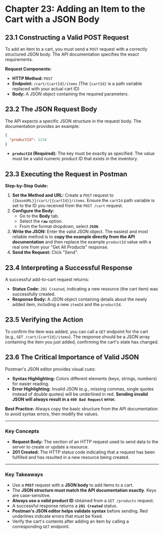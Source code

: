 # **Chapter 23: Adding an Item to the Cart with a JSON Body**

## **23.1 Constructing a Valid POST Request**

To add an item to a cart, you must send a `POST` request with a correctly structured JSON body. The API documentation specifies the exact requirements.

**Request Components:**
*   **HTTP Method:** `POST`
*   **Endpoint:** `/cart/{cartId}/items` (The `{cartId}` is a path variable replaced with your actual cart ID)
*   **Body:** A JSON object containing the required parameters.

## **23.2 The JSON Request Body**

The API expects a specific JSON structure in the request body. The documentation provides an example:

```json
{
  "productId": 1234
}
```

*   **`productId` (Required):** The key must be exactly as specified. The value must be a valid numeric product ID that exists in the inventory.

## **23.3 Executing the Request in Postman**

**Step-by-Step Guide:**

1.  **Set the Method and URL:** Create a `POST` request to `{{baseURL}}/cart/{{cartId}}/items`. Ensure the `cartId` path variable is set to the ID you received from the `POST /cart` request.
2.  **Configure the Body:**
    *   Go to the **Body** tab.
    *   Select the **`raw`** option.
    *   From the format dropdown, select **`JSON`**.
3.  **Write the JSON:** Enter the valid JSON object. The easiest and most reliable method is to **copy the example directly from the API documentation** and then replace the example `productId` value with a real one from your "Get All Products" response.
4.  **Send the Request:** Click "Send".

## **23.4 Interpreting a Successful Response**

A successful add-to-cart request returns:
*   **Status Code:** `201 Created`, indicating a new resource (the cart item) was successfully created.
*   **Response Body:** A JSON object containing details about the newly added item, including a new `itemId` and the `productId`.

## **23.5 Verifying the Action**

To confirm the item was added, you can call a `GET` endpoint for the cart (e.g., `GET /cart/{cartId}/items`). The response should be a JSON array containing the item you just added, confirming the cart's state has changed.

## **23.6 The Critical Importance of Valid JSON**

Postman's JSON editor provides visual cues:
*   **Syntax Highlighting:** Colors different elements (keys, strings, numbers) for easier reading.
*   **Error Highlighting:** Invalid JSON (e.g., missing commas, single quotes instead of double quotes) will be underlined in red. **Sending invalid JSON will always result in a `400 Bad Request` error.**

**Best Practice:** Always copy the basic structure from the API documentation to avoid syntax errors, then modify the values.

***
### **Key Concepts**

*   **Request Body:** The section of an HTTP request used to send data to the server to create or update a resource.
*   **201 Created:** The HTTP status code indicating that a request has been fulfilled and has resulted in a new resource being created.

***
### **Key Takeaways**

*   Use a **`POST`** request with a **JSON body** to add items to a cart.
*   The **JSON structure must match the API documentation exactly**. Keys are case-sensitive.
*   **Always use a valid product ID** obtained from a `GET /products` request.
*   A successful response returns a **`201 Created`** status.
*   **Postman's JSON editor helps validate syntax** before sending. Red underlines indicate errors that must be fixed.
*   Verify the cart's contents after adding an item by calling a corresponding `GET` endpoint.

